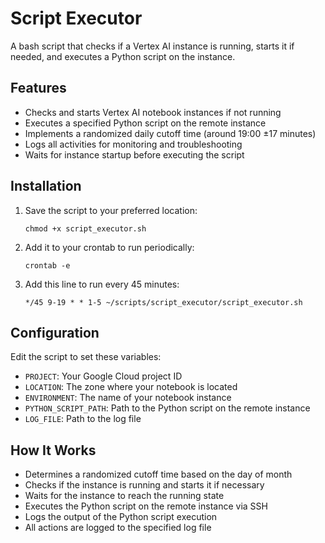 # Script Executor

A bash script that checks if a Vertex AI instance is running, starts it if needed, and executes a Python script on the instance.

## Features

- Checks and starts Vertex AI notebook instances if not running
- Executes a specified Python script on the remote instance
- Implements a randomized daily cutoff time (around 19:00 ±17 minutes)
- Logs all activities for monitoring and troubleshooting
- Waits for instance startup before executing the script

## Installation

1. Save the script to your preferred location:
   ```
   chmod +x script_executor.sh
   ```

2. Add it to your crontab to run periodically:
   ```
   crontab -e
   ```

3. Add this line to run every 45 minutes:
   ```
   */45 9-19 * * 1-5 ~/scripts/script_executor/script_executor.sh
   ```

## Configuration

Edit the script to set these variables:
- `PROJECT`: Your Google Cloud project ID
- `LOCATION`: The zone where your notebook is located
- `ENVIRONMENT`: The name of your notebook instance
- `PYTHON_SCRIPT_PATH`: Path to the Python script on the remote instance
- `LOG_FILE`: Path to the log file

## How It Works

- Determines a randomized cutoff time based on the day of month
- Checks if the instance is running and starts it if necessary
- Waits for the instance to reach the running state
- Executes the Python script on the remote instance via SSH
- Logs the output of the Python script execution
- All actions are logged to the specified log file